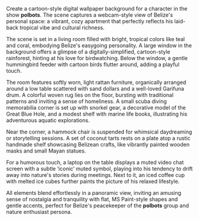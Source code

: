 Create a cartoon-style digital wallpaper background for a character in the show **polbots**. The scene captures a webcam-style view of Belize's personal space: a vibrant, cozy apartment that perfectly reflects his laid-back tropical vibe and cultural richness. 

The scene is set in a living room filled with bright, tropical colors like teal and coral, embodying Belize's easygoing personality. A large window in the background offers a glimpse of a digitally-simplified, cartoon-style rainforest, hinting at his love for birdwatching. Below the window, a gentle hummingbird feeder with cartoon birds flutter around, adding a playful touch.

The room features softly worn, light rattan furniture, organically arranged around a low table scattered with sand dollars and a well-loved Garifuna drum. A colorful woven rug lies on the floor, bursting with traditional patterns and inviting a sense of homeliness. A small scuba diving memorabilia corner is set up with snorkel gear, a decorative model of the Great Blue Hole, and a modest shelf with marine life books, illustrating his adventurous aquatic explorations.

Near the corner, a hammock chair is suspended for whimsical daydreaming or storytelling sessions. A set of coconut tarts rests on a plate atop a rustic handmade shelf showcasing Belizean crafts, like vibrantly painted wooden masks and small Mayan statues. 

For a humorous touch, a laptop on the table displays a muted video chat screen with a subtle ‘iconic’ muted symbol, playing into his tendency to drift away into nature's stories during meetings. Next to it, an iced coffee cup with melted ice cubes further paints the picture of his relaxed lifestyle.

All elements blend effortlessly in a panoramic view, inviting an amusing sense of nostalgia and tranquility with flat, MS Paint-style shapes and gentle accents, perfect for Belize's peacekeeper of the **polbots** group and nature enthusiast persona.